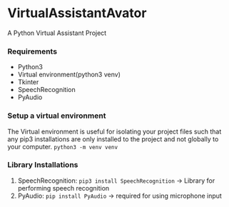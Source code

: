 # VirtualAssistantAvator
A Python Virtual Assistant Project 
### Requirements
- Python3
- Virtual environment(python3 venv)
- Tkinter
- SpeechRecognition
- PyAudio


### Setup a virtual environment
The Virtual environment is useful for isolating your project files such that any pip3 installations
are only installed to the project and not globally to your computer.
```python3 -m venv venv```


### Library Installations
1. SpeechRecognition: `pip3 install SpeechRecognition`  -> Library for performing speech recognition
2. PyAudio: `pip install PyAudio`  -> required for using microphone input

